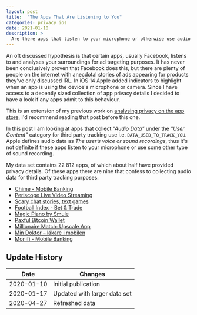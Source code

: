 ```yaml
---
layout: post
title:  "The Apps That Are Listening to You"
categories: privacy ios
date: 2021-01-10
description: >
  Are there apps that listen to your microphone or otherwise use audio data for third party tracking? If so which are they?
---
```




An oft discussed hypothesis is that certain apps, usually Facebook, listens to and analyses your surroundings for ad targeting purposes. It has never been conclusively proven that Facebook does this, but there are plenty of people on the internet with anecdotal stories of ads appearing for products they've only discussed IRL. In iOS 14 Apple added indicators to highlight when an app is using the device's microphone or camera. Since I have access to a decently sized collection of app privacy details I decided to have a look if any apps admit to this behaviour.

This is an extension of my previous work on [analysing privacy on the app store](https://hugotunius.se/2021/01/03/an-analysis-of-privacy-on-the-app-store.html), I'd recommend reading that post before this one.

In this post I am looking at apps that collect *"Audio Data"* under the *"User Content"* category for third party tracking use i.e. `DATA_USED_TO_TRACK_YOU`. Apple defines audio data as *The user’s voice or sound recordings*, thus it's not definite if these apps listen to your microphone or use some other type of sound recording.

My data set contains 22 812 apps, of which about half have provided privacy details. Of these apps there are nine that confess to collecting audio data for third party tracking purposes:

+ [Chime - Mobile Banking](https://apps.apple.com/us/app/id836215269)
+ [Periscope Live Video Streaming](https://apps.apple.com/us/app/id972909677)
+ [Scary chat stories, text games](https://apps.apple.com/us/app/id1382123330)
+ [Football Index - Bet & Trade](https://apps.apple.com/us/app/id1068187100)
+ [Magic Piano by Smule](https://apps.apple.com/us/app/id421254504)
+ [Paxful Bitcoin Wallet](https://apps.apple.com/us/app/id1443813253)
+ [Millionaire Match: Upscale App](https://apps.apple.com/us/app/id1484587490)
+ [Min Doktor – läkare i mobilen](https://apps.apple.com/us/app/id1104213750)
+ [Monifi - Mobile Banking](https://apps.apple.com/us/app/id1525138651)


## Update History

| **Date**   | **Changes**                  |
|------------|------------------------------|
| 2020-01-10 | Initial publication          |
| 2020-01-17 | Updated with larger data set |
| 2020-04-27 | Refreshed data               |
